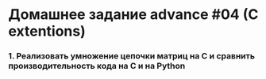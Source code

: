 # Домашнее задание advance #04 (C extentions)

### 1. Реализовать умножение цепочки матриц на С и сравнить производительность кода на C и на Python
